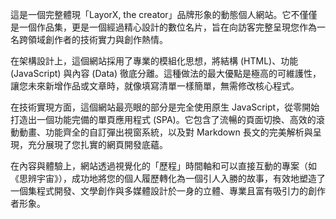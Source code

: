 這是一個完整體現「LayorX, the creator」品牌形象的動態個人網站。它不僅僅是一個作品集，更是一個經過精心設計的數位名片，旨在向訪客完整呈現您作為一名跨領域創作者的技術實力與創作熱情。

在架構設計上，這個網站採用了專業的模組化思想，將結構 (HTML)、功能 (JavaScript) 與內容 (Data) 徹底分離。這種做法的最大優點是極高的可維護性，讓您未來新增作品或文章時，就像填寫清單一樣簡單，無需修改核心程式。

在技術實現方面，這個網站最亮眼的部分是完全使用原生 JavaScript，從零開始打造出一個功能完備的單頁應用程式 (SPA)。它包含了流暢的頁面切換、高效的滾動動畫、功能齊全的自訂彈出視窗系統，以及對 Markdown 長文的完美解析與呈現，充分展現了您扎實的網頁開發底蘊。

在內容與體驗上，網站透過視覺化的「歷程」時間軸和可以直接互動的專案（如《思辨宇宙》），成功地將您的個人履歷轉化為一個引人入勝的故事，有效地塑造了一個集程式開發、文學創作與多媒體設計於一身的立體、專業且富有吸引力的創作者形象。